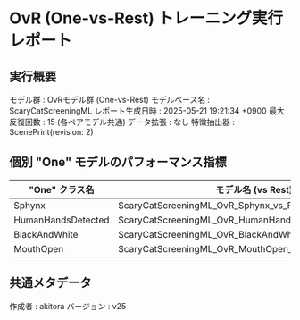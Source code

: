 # OvR (One-vs-Rest) トレーニング実行レポート

## 実行概要
モデル群         : OvRモデル群 (One-vs-Rest)
モデルベース名   : ScaryCatScreeningML
レポート生成日時   : 2025-05-21 19:21:34 +0900
最大反復回数     : 15 (各ペアモデル共通)
データ拡張       : なし
特徴抽出器       : ScenePrint(revision: 2)

## 個別 "One" モデルのパフォーマンス指標
| "One" クラス名 | モデル名 (vs Rest) | 検証正解率 | 再現率 | 適合率 |
|----------------|----------------------|--------------|----------|----------|
| Sphynx | ScaryCatScreeningML_OvR_Sphynx_vs_Rest_v25 | 8750.00% | 100.00% | 80.00% |
| HumanHandsDetected | ScaryCatScreeningML_OvR_HumanHandsDetected_vs_Rest_v25 | 9000.00% | 90.00% | 90.00% |
| BlackAndWhite | ScaryCatScreeningML_OvR_BlackAndWhite_vs_Rest_v25 | 10000.00% | 100.00% | 100.00% |
| MouthOpen | ScaryCatScreeningML_OvR_MouthOpen_vs_Rest_v25 | 8571.43% | 85.71% | 85.71% |

## 共通メタデータ
作成者            : akitora
バージョン        : v25